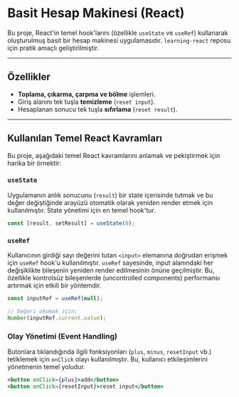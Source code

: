 # Basit Hesap Makinesi (React)

Bu proje, React'in temel hook'larını (özellikle `useState` ve `useRef`) kullanarak oluşturulmuş basit bir hesap makinesi uygulamasıdır. `learning-react` reposu için pratik amaçlı geliştirilmiştir.

---

## Özellikler

- **Toplama, çıkarma, çarpma ve bölme** işlemleri.
- Giriş alanını tek tuşla **temizleme** (`reset input`).
- Hesaplanan sonucu tek tuşla **sıfırlama** (`reset result`).

---

## Kullanılan Temel React Kavramları

Bu proje, aşağıdaki temel React kavramlarını anlamak ve pekiştirmek için harika bir örnektir:

### `useState`

Uygulamanın anlık sonucunu (`result`) bir state içerisinde tutmak ve bu değer değiştiğinde arayüzü otomatik olarak yeniden render etmek için kullanılmıştır. State yönetimi için en temel hook'tur.

```javascript
const [result, setResult] = useState(0);
```

### `useRef`

Kullanıcının girdiği sayı değerini tutan `<input>` elemanına doğrudan erişmek için `useRef` hook'u kullanılmıştır. `useRef` sayesinde, input alanındaki her değişiklikte bileşenin yeniden render edilmesinin önüne geçilmiştir. Bu, özellikle kontrolsüz bileşenlerde (uncontrolled components) performansı artırmak için etkili bir yöntemdir.

```javascript
const inputRef = useRef(null);

// Değeri okumak için:
Number(inputRef.current.value);
```

### Olay Yönetimi (Event Handling)

Butonlara tıklandığında ilgili fonksiyonları (`plus`, `minus`, `resetInput` vb.) tetiklemek için `onClick` olayı kullanılmıştır. Bu, kullanıcı etkileşimlerini yönetmenin temel yoludur.

```jsx
<button onClick={plus}>add</button>
<button onClick={resetInput}>reset input</button>
```